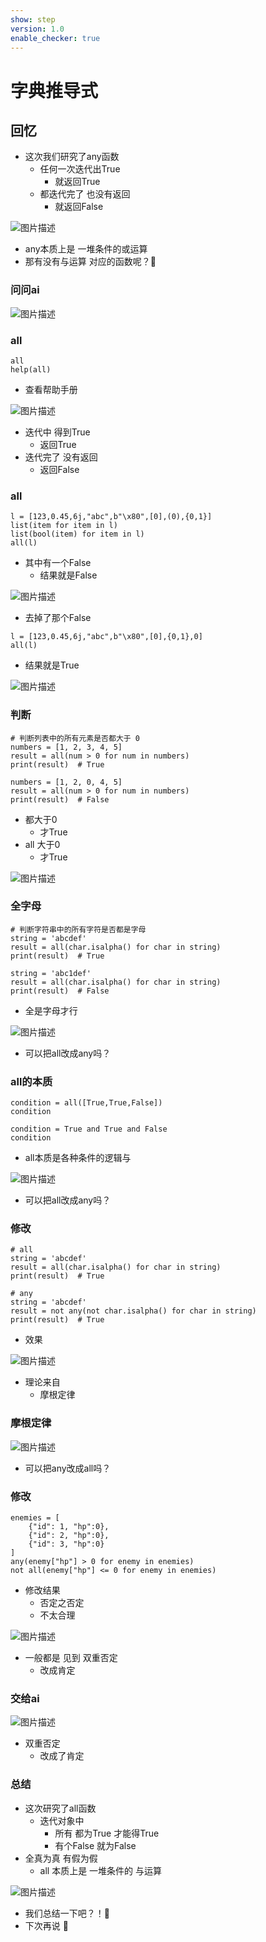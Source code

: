 ```yaml
---
show: step
version: 1.0
enable_checker: true
---
```


# 字典推导式

## 回忆

- 这次我们研究了any函数
	- 任何一次迭代出True
		- 就返回True
	- 都迭代完了 也没有返回
		- 就返回False

![图片描述](https://doc.shiyanlou.com/courses/3584/labs/3010768/uid1190679-20241105-1730790313419) 

- any本质上是 一堆条件的或运算
- 那有没有与运算 对应的函数呢？🤔

### 问问ai

![图片描述](https://doc.shiyanlou.com/courses/3584/labs/3010774/uid1190679-20241105-1730791164084)

### all

```
all
help(all)
```

- 查看帮助手册

![图片描述](https://doc.shiyanlou.com/courses/3584/labs/3010774/uid1190679-20241105-1730791257411)

- 迭代中 得到True
	- 返回True
- 迭代完了 没有返回
	- 返回False

### all

```
l = [123,0.45,6j,"abc",b"\x80",[0],(0),{0,1}]
list(item for item in l)
list(bool(item) for item in l)
all(l)
```

- 其中有一个False
	- 结果就是False

![图片描述](https://doc.shiyanlou.com/courses/3584/labs/3010774/uid1190679-20241105-1730792078204/wm) 


- 去掉了那个False

```
l = [123,0.45,6j,"abc",b"\x80",[0],{0,1},0]
all(l)
```

- 结果就是True

![图片描述](https://doc.shiyanlou.com/courses/3584/labs/3010774/uid1190679-20241105-1730792177484) 

### 判断

```
# 判断列表中的所有元素是否都大于 0
numbers = [1, 2, 3, 4, 5]
result = all(num > 0 for num in numbers)
print(result)  # True

numbers = [1, 2, 0, 4, 5]
result = all(num > 0 for num in numbers)
print(result)  # False

```

- 都大于0 
	- 才True
- all 大于0 
	- 才True

![图片描述](https://doc.shiyanlou.com/courses/3584/labs/3010774/uid1190679-20241105-1730792805810) 

### 全字母

```
# 判断字符串中的所有字符是否都是字母
string = 'abcdef'
result = all(char.isalpha() for char in string)
print(result)  # True

string = 'abc1def'
result = all(char.isalpha() for char in string)
print(result)  # False
```

- 全是字母才行

![图片描述](https://doc.shiyanlou.com/courses/3584/labs/3010774/uid1190679-20241105-1730792845169) 

- 可以把all改成any吗？

### all的本质

```
condition = all([True,True,False])
condition

condition = True and True and False
condition
```

- all本质是各种条件的逻辑与

![图片描述](https://doc.shiyanlou.com/courses/3584/labs/3010774/uid1190679-20241105-1730793026092) 

- 可以把all改成any吗？

### 修改

```
# all
string = 'abcdef'
result = all(char.isalpha() for char in string)
print(result)  # True

# any
string = 'abcdef'
result = not any(not char.isalpha() for char in string)
print(result)  # True
```

- 效果

![图片描述](https://doc.shiyanlou.com/courses/3584/labs/3010774/uid1190679-20241105-1730793124709) 

- 理论来自
	- 摩根定律

### 摩根定律

![图片描述](https://doc.shiyanlou.com/courses/3584/labs/3010774/uid1190679-20241105-1730793184144) 

- 可以把any改成all吗？

### 修改

```
enemies = [
	{"id": 1, "hp":0},
	{"id": 2, "hp":0},
	{"id": 3, "hp":0}
]
any(enemy["hp"] > 0 for enemy in enemies)
not all(enemy["hp"] <= 0 for enemy in enemies)
```

- 修改结果
	- 否定之否定
	- 不太合理

![图片描述](https://doc.shiyanlou.com/courses/3584/labs/3010774/uid1190679-20241105-1730793290003) 

- 一般都是 见到 双重否定
	- 改成肯定

### 交给ai

![图片描述](https://doc.shiyanlou.com/courses/3584/labs/3010774/uid1190679-20241105-1730793531814) 

- 双重否定 
	- 改成了肯定

### 总结

- 这次研究了all函数
	- 迭代对象中 
		- 所有 都为True 才能得True
		- 有个False 就为False
- 全真为真 有假为假
	- all  本质上是 一堆条件的 与运算

![图片描述](https://doc.shiyanlou.com/courses/3584/labs/3010774/uid1190679-20241105-1730793611634) 

- 我们总结一下吧？！🤔
- 下次再说 👋

